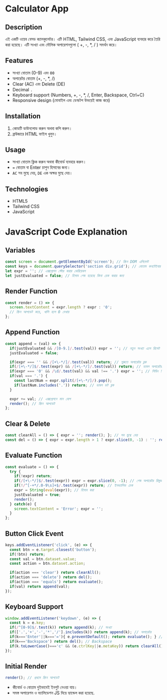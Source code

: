 # Calculator App

## Description
এই একটি ওয়েব বেসড ক্যালকুলেটর। এটি HTML, Tailwind CSS, এবং JavaScript ব্যবহার করে তৈরি করা হয়েছে। এটি সংখ্যা এবং মৌলিক অপারেশনগুলো ( +, -, *, / ) সমর্থন করে।  

## Features
- সংখ্যা বোতাম (0-9) এবং `00`  
- অপারেটর বোতাম (+, -, *, /)  
- Clear (AC) এবং Delete (DE)  
- Decimal `.`  
- Keyboard support (Numbers, +, -, *, /, Enter, Backspace, Ctrl+C)  
- Responsive design (মোবাইল এবং ডেস্কটপ উভয়েই কাজ করে)  

## Installation
1. কোডটি ডাউনলোড করুন অথবা কপি করুন।  
2. ব্রাউজারে HTML ফাইল খুলুন।  

## Usage
- সংখ্যা বোতাম ক্লিক করুন অথবা কীবোর্ড ব্যবহার করুন।  
- `=` বোতাম বা Enter চাপুন হিসাবের জন্য।  
- `AC` সব মুছে দেয়, `DE` এক অক্ষর মুছে দেয়।  

## Technologies
- HTML5  
- Tailwind CSS  
- JavaScript

# JavaScript Code Explanation

## Variables

```js
const screen = document.getElementById('screen'); // স্ক্রিন DOM এলিমেন্ট
const keys = document.querySelector('section div.grid'); // বোতাম কনটেইনার
let expr = ''; // এক্সপ্রেশন স্টোর করার ভেরিয়েবল
let justEvaluated = false; // হিসাব শেষ হয়েছে কিনা চেক করার জন্য
```

## Render Function

```js
const render = () => {
  screen.textContent = expr.length ? expr : '0';
  // স্ক্রিন আপডেট করে, খালি হলে 0 দেখায়
};
```

## Append Function

```js
const append = (val) => {
  if(justEvaluated && /[0-9.]/.test(val)) expr = ''; // নতুন সংখ্যা এলে রিসেট
  justEvaluated = false;

  if(expr === '' && /[+\-*/]/.test(val)) return; // শুরুতে অপারেটর ব্লক
  if(/[+\-*/]$/.test(expr) && /[+\-*/]/.test(val)) return; // ডাবল অপারেটর ব্লক
  if(expr === '0' && /\d/.test(val) && val !== '.') expr = ''; // লিডিং জিরো রিমুভ
  if(val === '.') {
    const lastNum = expr.split(/[+\-*/]/).pop();
    if(lastNum.includes('.')) return; // ডাবল ডট ব্লক
  }

  expr += val; // এক্সপ্রেশনে মান যোগ
  render(); // স্ক্রিন আপডেট
};
```

## Clear & Delete

```js
const clearAll = () => { expr = ''; render(); }; // সব মুছে দেয়
const del = () => { expr = expr.length > 1 ? expr.slice(0, -1) : ''; render(); }; // শেষ অক্ষর মুছে দেয়
```

## Evaluate Function

```js
const evaluate = () => {
  try {
    if(!expr) return;
    if(/[+\-*/]$/.test(expr)) expr = expr.slice(0, -1); // শেষ অপারেটর রিমুভ
    if(!/^[-+*/.0-9\s]+$/.test(expr)) return; // ইনভ্যালিড চেক
    expr = String(eval(expr)); // হিসাব করা
    justEvaluated = true;
    render();
  } catch(e) {
    screen.textContent = 'Error'; expr = '';
  }
};
```

## Button Click Event

```js
keys.addEventListener('click', (e) => {
  const btn = e.target.closest('button');
  if(!btn) return;
  const val = btn.dataset.value;
  const action = btn.dataset.action;

  if(action === 'clear') return clearAll();
  if(action === 'delete') return del();
  if(action === 'equals') return evaluate();
  if(val) return append(val);
});
```

## Keyboard Support

```js
window.addEventListener('keydown', (e) => {
  const k = e.key;
  if(/^[0-9]$/.test(k)) return append(k); // সংখ্যা
  if(['.','+','-','*','/'].includes(k)) return append(k); // অপারেটর
  if(k==='Enter'||k==='='){ e.preventDefault(); return evaluate(); } // Enter বা =
  if(k==='Backspace') return del(); // Backspace
  if(k.toLowerCase()==='c' && (e.ctrlKey||e.metaKey)) return clearAll(); // Ctrl+C
});
```

## Initial Render

```js
render(); // প্রথমে স্ক্রিন আপডেট
```

* কীবোর্ড ও বোতাম দুইভাবেই ইনপুট নেওয়া যায়।
* সমস্ত অপারেশন ও ভ্যালিডেশন JS দিয়ে হ্যান্ডেল করা হয়েছে.
